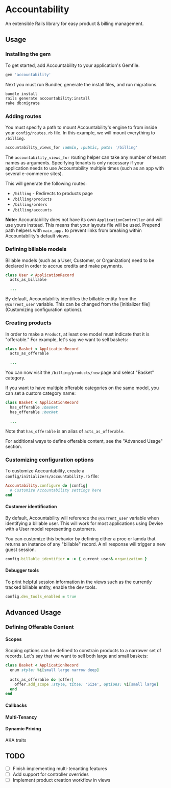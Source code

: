 # Accountability
An extensible Rails library for easy product & billing management.

## Usage
### Installing the gem
To get started, add Accountability to your application's Gemfile.
```ruby
gem 'accountability'
``` 

Next you must run Bundler, generate the install files, and run migrations.

```bash
bundle install
rails generate accountability:install
rake db:migrate
```

### Adding routes
You must specify a path to mount Accountability's engine to from inside your `config/routes.rb` file. In this example, we will mount everything to `/billing`. 

```ruby
accountability_views_for :admin, :public, path: '/billing'
```

The `accountability_views_for` routing helper can take any number of tenant names as arguments. Specifying tenants is only necessary if your application needs to use Accountability multiple times (such as an app with several e-commerce sites).

This will generate the following routes:
* `/billing` - Redirects to products page 
* `/billing/products`
* `/billing/orders` 
* `/billing/accounts`

**Note:** Accountability does not have its own `ApplicationController` and will use yours instead. This means that your layouts file will be used. Prepend path helpers with `main_app.` to prevent links from breaking within Accountability's default views.

### Defining billable models
Billable models (such as a User, Customer, or Organization) need to be declared in order to accrue credits and make payments.  

```ruby
class User < ApplicationRecord
  acts_as_billable  

  ...
```

By default, Accountability identifies the billable entity from the `@current_user` variable. This can be changed from the [initializer file](Customizing configuration options). 

### Creating products
In order to make a `Product`, at least one model must indicate that it is "offerable." For example, let's say we want to sell baskets:
```ruby
class Basket < ApplicationRecord
  acts_as_offerable

  ...
```  
You can now visit the `/billing/products/new` page and select "Basket" category.

If you want to have multiple offerable categories on the same model, you can set a custom category name:
```ruby
class Basket < ApplicationRecord
  has_offerable :basket
  has_offerable :bucket

  ...
```

Note that `has_offerable` is an alias of `acts_as_offerable`.

For additional ways to define offerable content, see the "Advanced Usage" section. 
### Customizing configuration options
To customize Accountability, create a `config/initializers/accountability.rb` file:
```ruby
Accountability.configure do |config|
  # Customize Accountability settings here
end
``` 

#### Customer identification
By default, Accountability will reference the `@current_user` variable when identifying a billable user. 
This will work for most applications using Devise with a User model representing customers.

You can customize this behavior by defining either a proc or lamda that returns an instance of any "billable" record. A nil response will trigger a new guest session.

```ruby
config.billable_identifier = -> { current_user&.organization }
```      

#### Debugger tools
To print helpful session information in the views such as the currently tracked billable entity, enable the dev tools.

```ruby
config.dev_tools_enabled = true
```

## Advanced Usage
### Defining Offerable Content
#### Scopes
Scoping options can be defined to constrain products to a narrower set of records. Let's say that we want to sell both large and small baskets:
```ruby
class Basket < ApplicationRecord
  enum style: %i[small large narrow deep]
  
  acts_as_offerable do |offer|
    offer.add_scope :style, title: 'Size', options: %i[small large] 
  end
end
```  

#### Callbacks
#### Multi-Tenancy
#### Dynamic Pricing
AKA traits

## TODO
- [ ] Finish implementing multi-tenanting features
- [ ] Add support for controller overrides
- [ ] Implement product creation workflow in views

